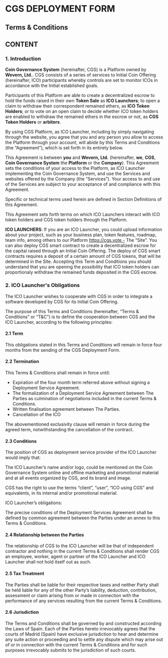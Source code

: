 # CGS DEPLOYMENT FORM
## Terms & Conditions

## CONTENT

### 1. **Introduction**

**Coin Governance System** (hereinafter, CGS) is a Platform owned by **Wevern, Ltd.**. CGS consists of a series of services to Initial Coin Offering (hereinafter, ICO) participants whereby controls are set to monitor ICOs in accordance with the Initial established goals.

Participants of this Platform are able to create a decentralized escrow to hold the funds raised in their own **Token Sale** as **ICO Launchers**; to open a claim to withdraw their correspondent remained ethers, as **ICO Token Holders**; or to vote on an open claim to decide whether ICO token holders are enabled to withdraw the remained ethers in the escrow or not, as **CGS Token Holders** or **arbiters**.

By using CGS Platform, as ICO Launcher, including by simply navigating through the website, you agree that you and any person you allow to access the Platform through your account, will abide by this Terms and Conditions (the “Agreement”), which is set forth in its entirety below. 

This Agreement is between **you** and **Wevern, Ltd.** (hereinafter, **we**, **CGS**, **Coin Governance System** the **Platform** or the **Company**). This Agreement sets the conditions of your access to the Platform, as ICO Launcher implementing the Coin Governance System, and use the Services and websites offered by the Company (the “Services”). Your access to and use of the Services are subject to your acceptance of and compliance with this Agreement. 

Specific or technical terms used herein are defined in Section Definitions of this Agreement.

This Agreement sets forth terms on which ICO Launchers interact with ICO token holders and CGS token holders through the Platform.

**ICO LAUNCHERS**: If you are an ICO Launcher, you could upload information about your project, such as your business plan, token features, roadmap, team info, among others to our Platform https://cgs.vote - The “Site". You can also deploy CGS smart contract to create a decentralized escrow for the capital raised through an Initial Coin Offering. The deploy of CGS smart contracts requires a deposit of a certain amount of CGS tokens, that will be determined in the Site. Accepting this Term and Conditions you should understand that you are opening the possibility that ICO token holders can proportionaly withdraw the remained funds deposited in the CGS escrow.

### 2. **ICO Launcher's Obligations**

The ICO Launcher wishes to cooperate with CGS in order to integrate a software developed by CGS for its Initial Coin Offering.
 
The purpose of this Terms and Conditions (hereinafter, “Terms & Conditions” or “T&C”) is to define the cooperation between CGS and the ICO Launcher, according to the following principles:

#### 2.1 **Term**
 
This obligations stated in this Terms and Conditions will remain in force four months from the sending of the CGS Deployment Form.

#### 2.2 Termination
 
This Terms & Conditions shall remain in force until:
 
 
* Expiration of the four month term referred above without signing a Deployment Service Agreement. 
* The formalization of a Deployment Service Agreement between The Parties as culmination of negotiations included in the current Terms & Conditions.
* Written finalisation agreement between The Parties.
* Cancellation of the ICO

The abovementioned exclusivity clause will remain in force during the agreed term, notwithstanding the cancellation of the contract.

#### 2.3 Conditions
 
The position of CGS as deployment service provider of the ICO Launcher would imply that:

The ICO Launcher’s name and/or logo, could be mentioned on the Coin Governance System online and offline marketing and promotional material and at all events organized by CGS, and its brand and image.

CGS has the right to use the terms “client”, “user”, “ICO using CGS” and equivalents, in its internal and/or promotional material.
 
ICO Launcher’s obligations:

The precise conditions of the Deployment Services Agreement shall be defined by common agreement between the Parties under an annex to this Terms & Conditions.

#### 2.4 Relationship between the Parties
 
The relationship of CGS to the ICO Launcher will be that of independent contractor and nothing in the current Terms & Conditions shall render CGS an employee, worker, agent or partner of the ICO Launcher and ICO Launcher shall not hold itself out as such.

#### 2.5 Tax Treatment
 
The Parties shall be liable for their respective taxes and neither Party shall be held liable for any of the other Party’s liability, deduction, contribution, assessment or claim arising from or made in connection with the performance of any services resulting from the current Terms & Conditions.

#### 2.6 Jurisdiction
 
The Terms and Conditions shall be governed by and constructed according the Laws of Spain. Each of the Parties hereto irrevocably agrees that the courts of Madrid (Spain) have exclusive jurisdiction to hear and determine any suite action or proceeding and to settle any dispute which may arise out of or in connection with the current Terms & Conditions and for such purposes irrevocably submits to the jurisdiction of such courts.








